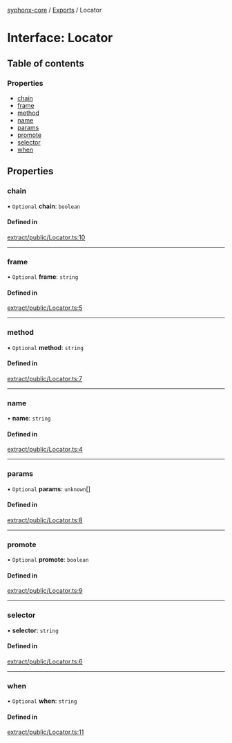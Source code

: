 [syphonx-core](../README.md) / [Exports](../modules.md) / Locator

# Interface: Locator

## Table of contents

### Properties

- [chain](Locator.md#chain)
- [frame](Locator.md#frame)
- [method](Locator.md#method)
- [name](Locator.md#name)
- [params](Locator.md#params)
- [promote](Locator.md#promote)
- [selector](Locator.md#selector)
- [when](Locator.md#when)

## Properties

### chain

• `Optional` **chain**: `boolean`

#### Defined in

[extract/public/Locator.ts:10](https://github.com/dtempx/syphonx-core/blob/211cc18/extract/public/Locator.ts#L10)

___

### frame

• `Optional` **frame**: `string`

#### Defined in

[extract/public/Locator.ts:5](https://github.com/dtempx/syphonx-core/blob/211cc18/extract/public/Locator.ts#L5)

___

### method

• `Optional` **method**: `string`

#### Defined in

[extract/public/Locator.ts:7](https://github.com/dtempx/syphonx-core/blob/211cc18/extract/public/Locator.ts#L7)

___

### name

• **name**: `string`

#### Defined in

[extract/public/Locator.ts:4](https://github.com/dtempx/syphonx-core/blob/211cc18/extract/public/Locator.ts#L4)

___

### params

• `Optional` **params**: `unknown`[]

#### Defined in

[extract/public/Locator.ts:8](https://github.com/dtempx/syphonx-core/blob/211cc18/extract/public/Locator.ts#L8)

___

### promote

• `Optional` **promote**: `boolean`

#### Defined in

[extract/public/Locator.ts:9](https://github.com/dtempx/syphonx-core/blob/211cc18/extract/public/Locator.ts#L9)

___

### selector

• **selector**: `string`

#### Defined in

[extract/public/Locator.ts:6](https://github.com/dtempx/syphonx-core/blob/211cc18/extract/public/Locator.ts#L6)

___

### when

• `Optional` **when**: `string`

#### Defined in

[extract/public/Locator.ts:11](https://github.com/dtempx/syphonx-core/blob/211cc18/extract/public/Locator.ts#L11)
